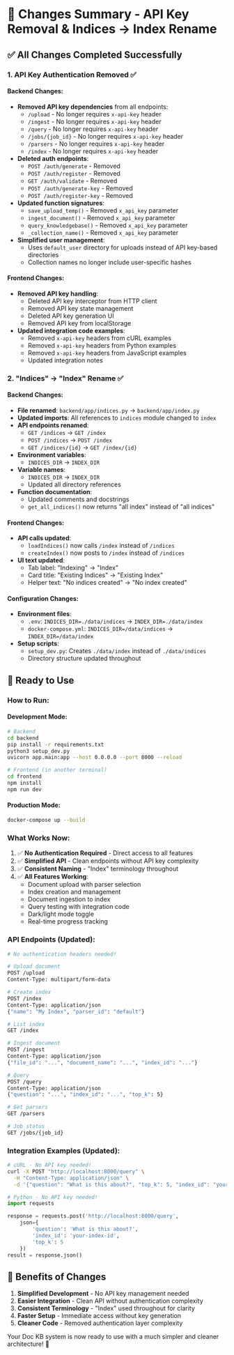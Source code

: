 # 🎉 Changes Summary - API Key Removal & Indices → Index Rename

## ✅ **All Changes Completed Successfully**

### 1. **API Key Authentication Removed** ✅

#### Backend Changes:
- **Removed API key dependencies** from all endpoints:
  - `/upload` - No longer requires `x-api-key` header
  - `/ingest` - No longer requires `x-api-key` header  
  - `/query` - No longer requires `x-api-key` header
  - `/jobs/{job_id}` - No longer requires `x-api-key` header
  - `/parsers` - No longer requires `x-api-key` header
  - `/index` - No longer requires `x-api-key` header
- **Deleted auth endpoints**:
  - `POST /auth/generate` - Removed
  - `POST /auth/register` - Removed
  - `GET /auth/validate` - Removed
  - `POST /auth/generate-key` - Removed
  - `POST /auth/register-key` - Removed
- **Updated function signatures**:
  - `save_upload_temp()` - Removed `x_api_key` parameter
  - `ingest_document()` - Removed `x_api_key` parameter
  - `query_knowledgebase()` - Removed `x_api_key` parameter
  - `_collection_name()` - Removed `x_api_key` parameter
- **Simplified user management**:
  - Uses `default_user` directory for uploads instead of API key-based directories
  - Collection names no longer include user-specific hashes

#### Frontend Changes:
- **Removed API key handling**:
  - Deleted API key interceptor from HTTP client
  - Removed API key state management
  - Deleted API key generation UI
  - Removed API key from localStorage
- **Updated integration code examples**:
  - Removed `x-api-key` headers from cURL examples
  - Removed `x-api-key` headers from Python examples  
  - Removed `x-api-key` headers from JavaScript examples
  - Updated integration notes

### 2. **"Indices" → "Index" Rename** ✅

#### Backend Changes:
- **File renamed**: `backend/app/indices.py` → `backend/app/index.py`
- **Updated imports**: All references to `indices` module changed to `index`
- **API endpoints renamed**:
  - `GET /indices` → `GET /index`
  - `POST /indices` → `POST /index`  
  - `GET /indices/{id}` → `GET /index/{id}`
- **Environment variables**:
  - `INDICES_DIR` → `INDEX_DIR`
- **Variable names**:
  - `INDICES_DIR` → `INDEX_DIR`
  - Updated all directory references
- **Function documentation**:
  - Updated comments and docstrings
  - `get_all_indices()` now returns "all index" instead of "all indices"

#### Frontend Changes:
- **API calls updated**:
  - `loadIndices()` now calls `/index` instead of `/indices`
  - `createIndex()` now posts to `/index` instead of `/indices`
- **UI text updated**:
  - Tab label: "Indexing" → "Index"
  - Card title: "Existing Indices" → "Existing Index"
  - Helper text: "No indices created" → "No index created"

#### Configuration Changes:
- **Environment files**:
  - `.env`: `INDICES_DIR=./data/indices` → `INDEX_DIR=./data/index`
  - `docker-compose.yml`: `INDICES_DIR=/data/indices` → `INDEX_DIR=/data/index`
- **Setup scripts**:
  - `setup_dev.py`: Creates `./data/index` instead of `./data/indices`
  - Directory structure updated throughout

## 🚀 **Ready to Use**

### How to Run:

#### Development Mode:
```bash
# Backend
cd backend
pip install -r requirements.txt
python3 setup_dev.py
uvicorn app.main:app --host 0.0.0.0 --port 8000 --reload

# Frontend (in another terminal)
cd frontend
npm install
npm run dev
```

#### Production Mode:
```bash
docker-compose up --build
```

### What Works Now:

1. ✅ **No Authentication Required** - Direct access to all features
2. ✅ **Simplified API** - Clean endpoints without API key complexity
3. ✅ **Consistent Naming** - "Index" terminology throughout
4. ✅ **All Features Working**:
   - Document upload with parser selection
   - Index creation and management
   - Document ingestion to index
   - Query testing with integration code
   - Dark/light mode toggle
   - Real-time progress tracking

### API Endpoints (Updated):

```bash
# No authentication headers needed!

# Upload document
POST /upload
Content-Type: multipart/form-data

# Create index  
POST /index
Content-Type: application/json
{"name": "My Index", "parser_id": "default"}

# List index
GET /index

# Ingest document
POST /ingest  
Content-Type: application/json
{"file_id": "...", "document_name": "...", "index_id": "..."}

# Query
POST /query
Content-Type: application/json
{"question": "...", "index_id": "...", "top_k": 5}

# Get parsers
GET /parsers

# Job status
GET /jobs/{job_id}
```

### Integration Examples (Updated):

```bash
# cURL - No API key needed!
curl -X POST "http://localhost:8000/query" \
  -H "Content-Type: application/json" \
  -d '{"question": "What is this about?", "top_k": 5, "index_id": "your-index-id"}'
```

```python
# Python - No API key needed!
import requests

response = requests.post('http://localhost:8000/query', 
    json={
        'question': 'What is this about?',
        'index_id': 'your-index-id',
        'top_k': 5
    })
result = response.json()
```

## 🎯 **Benefits of Changes**

1. **Simplified Development** - No API key management needed
2. **Easier Integration** - Clean API without authentication complexity  
3. **Consistent Terminology** - "Index" used throughout for clarity
4. **Faster Setup** - Immediate access without key generation
5. **Cleaner Code** - Removed authentication layer complexity

Your Doc KB system is now ready to use with a much simpler and cleaner architecture! 🚀